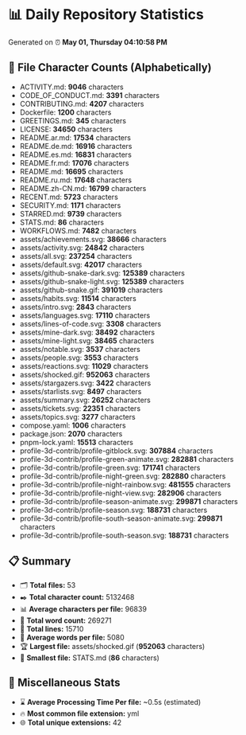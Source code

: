 # 📊 Daily Repository Statistics
Generated on ⏰ **May 01, Thursday 04:10:58 PM**

## 📂 File Character Counts (Alphabetically)
- ACTIVITY.md: **9046** characters
- CODE_OF_CONDUCT.md: **3391** characters
- CONTRIBUTING.md: **4207** characters
- Dockerfile: **1200** characters
- GREETINGS.md: **345** characters
- LICENSE: **34650** characters
- README.ar.md: **17534** characters
- README.de.md: **16916** characters
- README.es.md: **16831** characters
- README.fr.md: **17076** characters
- README.md: **16695** characters
- README.ru.md: **17648** characters
- README.zh-CN.md: **16799** characters
- RECENT.md: **5723** characters
- SECURITY.md: **1171** characters
- STARRED.md: **9739** characters
- STATS.md: **86** characters
- WORKFLOWS.md: **7482** characters
- assets/achievements.svg: **38666** characters
- assets/activity.svg: **24842** characters
- assets/all.svg: **237254** characters
- assets/default.svg: **42017** characters
- assets/github-snake-dark.svg: **125389** characters
- assets/github-snake-light.svg: **125389** characters
- assets/github-snake.gif: **391019** characters
- assets/habits.svg: **11514** characters
- assets/intro.svg: **2843** characters
- assets/languages.svg: **17110** characters
- assets/lines-of-code.svg: **3308** characters
- assets/mine-dark.svg: **38492** characters
- assets/mine-light.svg: **38465** characters
- assets/notable.svg: **3537** characters
- assets/people.svg: **3553** characters
- assets/reactions.svg: **11029** characters
- assets/shocked.gif: **952063** characters
- assets/stargazers.svg: **3422** characters
- assets/starlists.svg: **8497** characters
- assets/summary.svg: **26252** characters
- assets/tickets.svg: **22351** characters
- assets/topics.svg: **3277** characters
- compose.yaml: **1006** characters
- package.json: **2070** characters
- pnpm-lock.yaml: **15513** characters
- profile-3d-contrib/profile-gitblock.svg: **307884** characters
- profile-3d-contrib/profile-green-animate.svg: **282881** characters
- profile-3d-contrib/profile-green.svg: **171741** characters
- profile-3d-contrib/profile-night-green.svg: **282880** characters
- profile-3d-contrib/profile-night-rainbow.svg: **481555** characters
- profile-3d-contrib/profile-night-view.svg: **282906** characters
- profile-3d-contrib/profile-season-animate.svg: **299871** characters
- profile-3d-contrib/profile-season.svg: **188731** characters
- profile-3d-contrib/profile-south-season-animate.svg: **299871** characters
- profile-3d-contrib/profile-south-season.svg: **188731** characters

## 📋 Summary
- 🗂️ **Total files:** 53
- ✒️ **Total character count:** 5132468
- 📊 **Average characters per file:** 96839
- 📝 **Total word count:** 269271
- 🧾 **Total lines:** 15710
- 📐 **Average words per file:** 5080
- 🏆 **Largest file:** assets/shocked.gif (**952063** characters)
- 🥉 **Smallest file:** STATS.md (**86** characters)

## 🌟 Miscellaneous Stats
- ⌛ **Average Processing Time Per file:** ~0.5s (estimated)
- 🔥 **Most common file extension:** yml
- 🌐 **Total unique extensions:** 42
